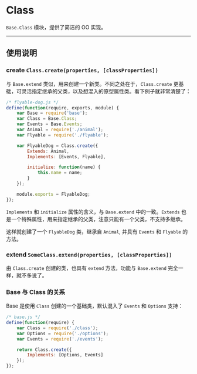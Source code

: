 
# Class

`Base.Class` 模块，提供了简洁的 OO 实现。

---


## 使用说明


### create `Class.create(properties, [classProperties])`

与 `Base.extend` 类似，用来创建一个新类。不同之处在于，`Class.create`
更基础，可灵活指定继承的父类，以及想混入的原型属性类。看下例子就非常清楚了：

```js
/* flyable-dog.js */
define(function(require, exports, module) {
    var Base = require('base');
    var Class = Base.Class;
    var Events = Base.Events;
    var Animal = require('./animal');
    var Flyable = require('./flyable');

    var FlyableDog = Class.create({
        Extends: Animal,
        Implements: [Events, Flyable],

        initialize: function(name) {
            this.name = name;
        }
    });

    module.exports = FlyableDog;
});
```

`Implements` 和 `initialize` 属性的含义，与 `Base.extend` 中的一致。`Extends`
也是一个特殊属性，用来指定继承的父类，注意只能有一个父类，不支持多继承。

这样就创建了一个 `FlyableDog` 类，继承自 `Animal`, 并具有 `Events` 和 `Flyable` 的方法。


### extend `SomeClass.extend(properties, [classProperties])`

由 `Class.create` 创建的类，也具有 `extend` 方法，功能与 `Base.extend` 完全一样，就不多说了。


### Base 与 Class 的关系

Base 是使用 `Class` 创建的一个基础类，默认混入了 `Events` 和 `Options` 支持：

```js
/* base.js */
define(function(require) {
    var Class = require('./class');
    var Options = require('./options');
    var Events = require('./events');

    return Class.create({
        Implements: [Options, Events]
    });
});
```
